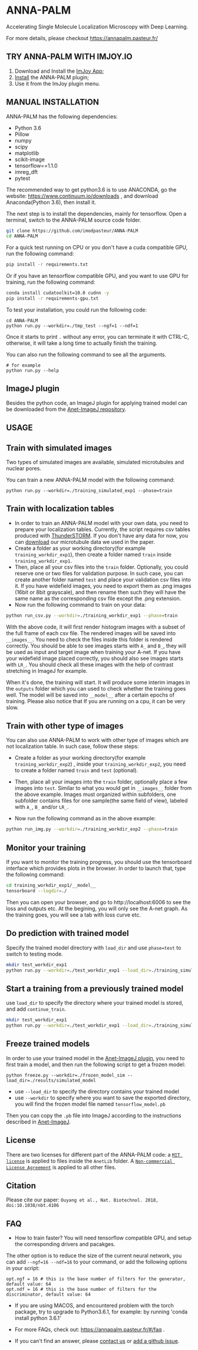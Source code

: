 # ANNA-PALM

Accelerating Single Molecule Localization Microscopy with Deep Learning.

For more details, please checkout https://annapalm.pasteur.fr/

## TRY ANNA-PALM WITH IMJOY.IO

1. Download and Install the [ImJoy App](https://github.com/oeway/ImJoy-App/releases);
2. [Install](https://imjoy.io/#/app?w=ANNA-PALM&plugin=oeway/ImJoy-Plugins:ANNA-PALM) the ANNA-PALM plugin;
3. Use it from the ImJoy plugin menu.

## MANUAL INSTALLATION

ANNA-PALM has the following dependencies:
 * Python 3.6
 * Pillow
 * numpy
 * scipy
 * matplotlib
 * scikit-image
 * tensorflow==1.1.0
 * imreg_dft
 * pytest

The recommended way to get python3.6 is to use ANACONDA, go the website: https://www.continuum.io/downloads ,
and download Anaconda(Python 3.6), then install it.

The next step is to install the dependencies, mainly for tensorflow.
Open a terminal, switch to the ANNA-PALM source code folder.
```bash
git clone https://github.com/imodpasteur/ANNA-PALM
cd ANNA-PALM
```

For a quick test running on CPU or you don't have a cuda compatible GPU, run the following command:
```bash
pip install -r requirements.txt
```

Or if you have an tensorflow compatible GPU, and you want to use GPU for training, run the following command:
```bash
conda install cudatoolkit=10.0 cudnn -y
pip install -r requirements-gpu.txt
```

To test your installation, you could run the following code:
```
cd ANNA-PALM
python run.py --workdir=./tmp_test --ngf=1 --ndf=1
```
Once it starts to print `.` without any error, you can terminate it with CTRL-C, otherwise, it will take a long time to actually finish the training.

You can also run the following command to see all the arguments.
```
# for example
python run.py --help
```

## ImageJ plugin
Besides the python code, an ImageJ plugin for applying trained model can be downloaded from the [Anet-ImageJ repository](https://github.com/imodpasteur/Anet-ImageJ).

## USAGE

## Train with simulated images

Two types of simulated images are available, simulated microtubules and nuclear pores.

You can train a new ANNA-PALM model with the following command:
```
python run.py --workdir=./training_simulated_exp1 --phase=train
```

## Train with localization tables
 * In order to train an ANNA-PALM model with your own data, you need to prepare your localization tables. Currently, the script requires csv tables produced with [ThunderSTORM](https://github.com/zitmen/thunderstorm). If you don't have any data for now, you can [download](https://www.dropbox.com/sh/lwl1l3tdtzdr1re/AACmm8hRYszNVXwI0gqIeaoLa?dl=0) our microtubule data we used in the paper.
 * Create a folder as your working directory(for example `training_workdir_exp1`), then create a folder named `train` inside `training_workdir_exp1`.
 * Then, place all your csv files into the `train` folder. Optionally, you could reserve one or two files for validation purpose. In such case, you can create another folder named `test` and place your validation csv files into it. If you have widefield images, you need to export them as .png images (16bit or 8bit grayscale), and then rename then such they will have the same name as the corresponding csv file except the .png extension.
 * Now run the following command to train on your data:

```bash
python run_csv.py --workdir=./training_workdir_exp1 --phase=train
```

With the above code, it will first render histogram images with a subset of the full frame of each csv file. The rendered images will be saved into `__images__`. You need to check the files inside this folder is rendered correctly. You should be able to see images starts with `A_` and `B_`, they will be used as input and target image when training your A-net. If you have your widefield image placed correctly, you should also see images starts with `LR_`. You should check all these images with the help of contrast stretching in ImageJ for example.

When it's done, the training will start. It will produce some interim images in the `outputs` folder which you can used to check whether the training goes well. The model will be saved into `__model__` after a certain epochs of training. Please also notice that If you are running on a cpu, it can be very slow.

## Train with other type of images
You can also use ANNA-PALM to work with other type of images which are not localization table. In such case, follow these steps:
  * Create a folder as your working directory(for example `training_workdir_exp2`) , inside your `training_workdir_exp2`, you need to create a folder named `train` and `test` (optional).
  * Then, place all your images into the `train` folder, optionally place a few images into `test`. Similar to what you would get in `__images__` folder from the above example. Images must organized within subfolders, one subfolder contains files for one sample(the same field of view), labeled with `A_`, `B_` and/or `LR_`.

  * Now run the following command as in the above example:
  ```bash
  python run_img.py --workdir=./training_workdir_exp2 --phase=train
  ```

## Monitor your training
If you want to monitor the training progress, you should use the tensorboard interface which provides plots in the browser. In order to launch that, type the following command:
```bash
cd training_workdir_exp1/__model__
tensorboard --logdir=./
```
Then you can open your browser, and go to http://localhost:6006 to see the loss and outputs etc. At the begining, you will only see the A-net graph. As the training goes, you will see a tab with loss curve etc.


## Do prediction with trained model
Specify the trained model directory with `load_dir` and use `phase=test` to switch to testing mode.

```bash
mkdir test_workdir_exp1
python run.py --workdir=./test_workdir_exp1 --load_dir=./training_simulated_exp1 --phase=test
```

## Start a training from a previously trained model
use `load_dir` to specify the directory where your trained model is stored, and add `continue_train`.

```bash
mkdir test_workdir_exp1
python run.py --workdir=./test_workdir_exp1 --load_dir=./training_simulated_exp1 --continue_train --phase=train
```

## Freeze trained models

In order to use your trained model in the [Anet-ImageJ plugin](https://github.com/imodpasteur/Anet-ImageJ), you need to first train a model, and then run the following script to get a frozen model:
```
python freeze.py --workdir=./frozen_model_sim --load_dir=./results/simulated_model
```
 * use `--load_dir` to specify the directory contains your trained model
 * use `--workdir` to specify where you want to save the exported directory, you will find the frozen model file named `tensorflow_model.pb`

Then you can copy the `.pb` file into ImageJ according to the instructions described in [Anet-ImageJ](https://github.com/imodpasteur/Anet-ImageJ).

## License
There are two licenses for different part of the ANNA-PALM code: a [`MIT license`](https://github.com/imodpasteur/ANNA-PALM/blob/master/AnetLib/LICENSE) is applied to files inside the `AnetLib` folder. A [`Non-commercial License Agreement`](https://github.com/imodpasteur/ANNA-PALM/blob/master/license.pdf) is applied to all other files.

## Citation
Please cite our paper: `Ouyang et al., Nat. Biotechnol. 2018, doi:10.1038/nbt.4106`

## FAQ
* How to train faster?
You will need tensorflow compatible GPU, and setup the corresponding drivers and pacakges.

The other option is to reduce the size of the current neural network, you can add `--ngf=16 --ndf=16` to your command, or add the following options in your script:
```
opt.ngf = 16 # this is the base number of filters for the generator, default value: 64
opt.ndf = 16 # this is the base number of filters for the discriminator, default value: 64
```

* If you are using MACOS, and encountered problem with the torch package, try to upgrade to Python3.6.1, for example: by running 'conda install python 3.6.1'

* For more FAQs, check out: https://annapalm.pasteur.fr/#/faq .

* If you can't find an answer, please [contact us](https://oeway.typeform.com/to/qyJOIy) or [add a github issue](https://github.com/imodpasteur/ANNA-PALM/issues).
